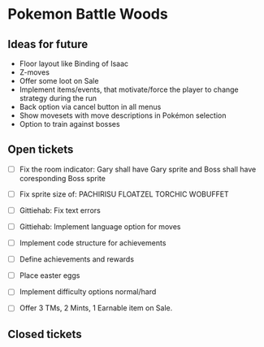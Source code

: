 # Pokemon Battle Woods

## Ideas for future
- Floor layout like Binding of Isaac
- Z-moves
- Offer some loot on Sale
- Implement items/events, that motivate/force the player to change strategy during the run
- Back option via cancel button in all menus
- Show movesets with move descriptions in Pokémon selection
- Option to train against bosses

## Open tickets
- [ ] Fix the room indicator: Gary shall have Gary sprite and Boss shall have coresponding Boss sprite
- [ ] Fix sprite size of: PACHIRISU FLOATZEL TORCHIC WOBUFFET
- [ ] Gittiehab: Fix text errors
- [ ] Gittiehab: Implement language option for moves
- [ ] Implement code structure for achievements
- [ ] Define achievements and rewards
- [ ] Place easter eggs
- [ ] Implement difficulty options normal/hard
- [ ] Offer 3 TMs, 2 Mints, 1 Earnable item on Sale.


## Closed tickets
